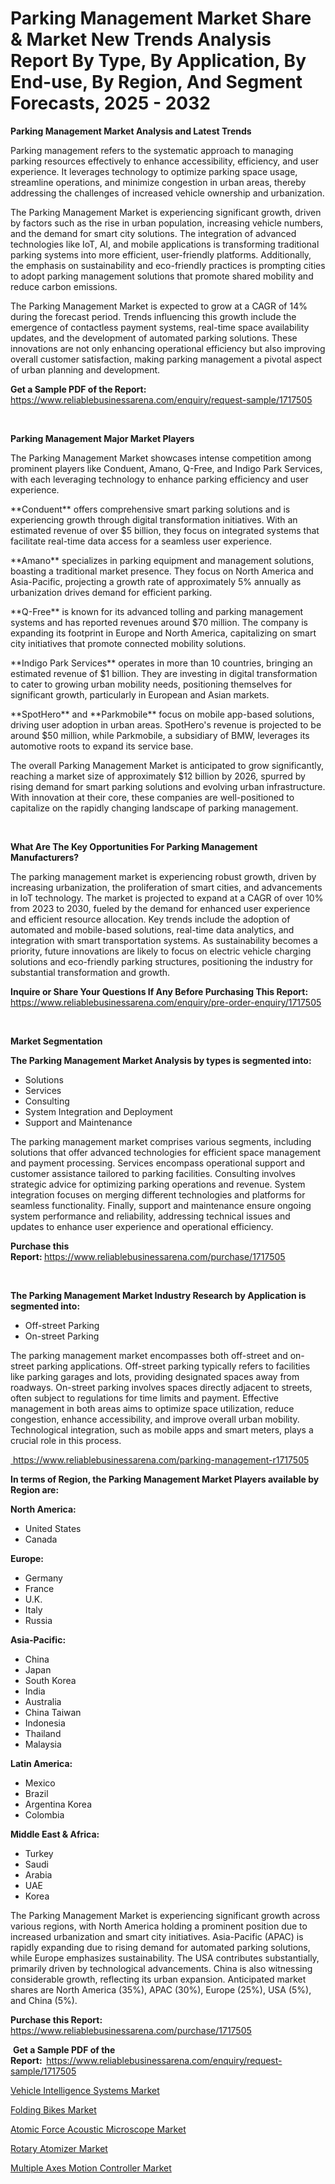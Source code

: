 <p><h1>Parking Management Market Share & Market New Trends Analysis Report By Type, By Application, By End-use, By Region, And Segment Forecasts, 2025 - 2032</h1></p><p><strong>Parking Management Market Analysis and Latest Trends</strong></p>
<p><p>Parking management refers to the systematic approach to managing parking resources effectively to enhance accessibility, efficiency, and user experience. It leverages technology to optimize parking space usage, streamline operations, and minimize congestion in urban areas, thereby addressing the challenges of increased vehicle ownership and urbanization.</p><p>The Parking Management Market is experiencing significant growth, driven by factors such as the rise in urban population, increasing vehicle numbers, and the demand for smart city solutions. The integration of advanced technologies like IoT, AI, and mobile applications is transforming traditional parking systems into more efficient, user-friendly platforms. Additionally, the emphasis on sustainability and eco-friendly practices is prompting cities to adopt parking management solutions that promote shared mobility and reduce carbon emissions.</p><p>The Parking Management Market is expected to grow at a CAGR of 14% during the forecast period. Trends influencing this growth include the emergence of contactless payment systems, real-time space availability updates, and the development of automated parking solutions. These innovations are not only enhancing operational efficiency but also improving overall customer satisfaction, making parking management a pivotal aspect of urban planning and development.</p></p>
<p><strong>Get a Sample PDF of the Report:&nbsp;</strong> <a href="https://www.reliablebusinessarena.com/enquiry/request-sample/1717505?utm_campaign=2563&utm_medium=2&utm_source=Github&utm_content=ia&utm_term=30032025&utm_id=parking-management">https://www.reliablebusinessarena.com/enquiry/request-sample/1717505</a></p>
<p>&nbsp;</p>
<p><strong>Parking Management Major Market Players</strong></p>
<p><p>The Parking Management Market showcases intense competition among prominent players like Conduent, Amano, Q-Free, and Indigo Park Services, with each leveraging technology to enhance parking efficiency and user experience. </p><p>**Conduent** offers comprehensive smart parking solutions and is experiencing growth through digital transformation initiatives. With an estimated revenue of over $5 billion, they focus on integrated systems that facilitate real-time data access for a seamless user experience.</p><p>**Amano** specializes in parking equipment and management solutions, boasting a traditional market presence. They focus on North America and Asia-Pacific, projecting a growth rate of approximately 5% annually as urbanization drives demand for efficient parking.</p><p>**Q-Free** is known for its advanced tolling and parking management systems and has reported revenues around $70 million. The company is expanding its footprint in Europe and North America, capitalizing on smart city initiatives that promote connected mobility solutions.</p><p>**Indigo Park Services** operates in more than 10 countries, bringing an estimated revenue of $1 billion. They are investing in digital transformation to cater to growing urban mobility needs, positioning themselves for significant growth, particularly in European and Asian markets.</p><p>**SpotHero** and **Parkmobile** focus on mobile app-based solutions, driving user adoption in urban areas. SpotHero's revenue is projected to be around $50 million, while Parkmobile, a subsidiary of BMW, leverages its automotive roots to expand its service base.</p><p>The overall Parking Management Market is anticipated to grow significantly, reaching a market size of approximately $12 billion by 2026, spurred by rising demand for smart parking solutions and evolving urban infrastructure. With innovation at their core, these companies are well-positioned to capitalize on the rapidly changing landscape of parking management.</p></p>
<p>&nbsp;</p>
<p><strong>What Are The Key Opportunities For Parking Management Manufacturers?</strong></p>
<p><p>The parking management market is experiencing robust growth, driven by increasing urbanization, the proliferation of smart cities, and advancements in IoT technology. The market is projected to expand at a CAGR of over 10% from 2023 to 2030, fueled by the demand for enhanced user experience and efficient resource allocation. Key trends include the adoption of automated and mobile-based solutions, real-time data analytics, and integration with smart transportation systems. As sustainability becomes a priority, future innovations are likely to focus on electric vehicle charging solutions and eco-friendly parking structures, positioning the industry for substantial transformation and growth.</p></p>
<p><strong>Inquire or Share Your Questions If Any Before Purchasing This Report:</strong> <a href="https://www.reliablebusinessarena.com/enquiry/pre-order-enquiry/1717505?utm_campaign=2563&utm_medium=2&utm_source=Github&utm_content=ia&utm_term=30032025&utm_id=parking-management">https://www.reliablebusinessarena.com/enquiry/pre-order-enquiry/1717505</a></p>
<p>&nbsp;</p>
<p><strong>Market Segmentation</strong></p>
<p><strong>The Parking Management Market Analysis by types is segmented into:</strong></p>
<p><ul><li>Solutions</li><li>Services</li><li>Consulting</li><li>System Integration and Deployment</li><li>Support and Maintenance</li></ul></p>
<p><p>The parking management market comprises various segments, including solutions that offer advanced technologies for efficient space management and payment processing. Services encompass operational support and customer assistance tailored to parking facilities. Consulting involves strategic advice for optimizing parking operations and revenue. System integration focuses on merging different technologies and platforms for seamless functionality. Finally, support and maintenance ensure ongoing system performance and reliability, addressing technical issues and updates to enhance user experience and operational efficiency.</p></p>
<p><strong>Purchase this Report:&nbsp;</strong><a href="https://www.reliablebusinessarena.com/purchase/1717505?utm_campaign=2563&utm_medium=2&utm_source=Github&utm_content=ia&utm_term=30032025&utm_id=parking-management">https://www.reliablebusinessarena.com/purchase/1717505</a></p>
<p>&nbsp;</p>
<p><strong>The Parking Management Market Industry Research by Application is segmented into:</strong></p>
<p><ul><li>Off-street Parking</li><li>On-street Parking</li></ul></p>
<p><p>The parking management market encompasses both off-street and on-street parking applications. Off-street parking typically refers to facilities like parking garages and lots, providing designated spaces away from roadways. On-street parking involves spaces directly adjacent to streets, often subject to regulations for time limits and payment. Effective management in both areas aims to optimize space utilization, reduce congestion, enhance accessibility, and improve overall urban mobility. Technological integration, such as mobile apps and smart meters, plays a crucial role in this process.</p></p>
<p><a href="https://www.reliablebusinessarena.com/parking-management-r1717505?utm_campaign=2563&utm_medium=2&utm_source=Github&utm_content=ia&utm_term=30032025&utm_id=parking-management">&nbsp;https://www.reliablebusinessarena.com/parking-management-r1717505</a></p>
<p><strong>In terms of Region, the Parking Management Market Players available by Region are:</strong></p>
<p>
    <p> <strong> North America: </strong>
        <ul>
            <li>United States</li>
            <li>Canada</li>
        </ul>
        </p> 
    <p> <strong> Europe: </strong>
        <ul>
            <li>Germany</li>
            <li>France</li>
            <li>U.K.</li>
            <li>Italy</li>
            <li>Russia</li>
        </ul>
        </p> 
    <p> <strong> Asia-Pacific: </strong>
        <ul>
            <li>China</li>
            <li>Japan</li>
            <li>South Korea</li>
            <li>India</li>
            <li>Australia</li>
            <li>China Taiwan</li>
            <li>Indonesia</li>
            <li>Thailand</li>
            <li>Malaysia</li>
        </ul>
        </p> 
    <p> <strong> Latin America: </strong>
        <ul>
            <li>Mexico</li>
            <li>Brazil</li>
            <li>Argentina Korea</li>
            <li>Colombia</li>
        </ul>
        </p> 
    <p> <strong> Middle East & Africa: </strong>
        <ul>
            <li>Turkey</li>
            <li>Saudi</li>
            <li>Arabia</li>
            <li>UAE</li>
            <li>Korea</li>
        </ul>
    </p>
    </p>
<p><p>The Parking Management Market is experiencing significant growth across various regions, with North America holding a prominent position due to increased urbanization and smart city initiatives. Asia-Pacific (APAC) is rapidly expanding due to rising demand for automated parking solutions, while Europe emphasizes sustainability. The USA contributes substantially, primarily driven by technological advancements. China is also witnessing considerable growth, reflecting its urban expansion. Anticipated market shares are North America (35%), APAC (30%), Europe (25%), USA (5%), and China (5%).</p></p>
<p><strong>Purchase this Report: </strong><a href="https://www.reliablebusinessarena.com/purchase/1717505?utm_campaign=2563&utm_medium=2&utm_source=Github&utm_content=ia&utm_term=30032025&utm_id=parking-management">https://www.reliablebusinessarena.com/purchase/1717505</a></p>
<p>&nbsp;<strong>Get a Sample PDF of the Report:&nbsp;&nbsp;</strong><a href="https://www.reliablebusinessarena.com/enquiry/request-sample/1717505?utm_campaign=2563&utm_medium=2&utm_source=Github&utm_content=ia&utm_term=30032025&utm_id=parking-management">https://www.reliablebusinessarena.com/enquiry/request-sample/1717505</a></p>
<p><strong></strong></p>
<p><p><a href="https://github.com/yankimber90yankim/Market-Research-Report-List-1/blob/main/vehicle-intelligence-systems-market.md?utm_campaign=2563&utm_medium=2&utm_source=Github&utm_content=ia&utm_term=30032025&utm_id=parking-management">Vehicle Intelligence Systems Market</a></p><p><a href="https://github.com/lisaeichler20775/Market-Research-Report-List-1/blob/main/folding-bikes-market.md?utm_campaign=2563&utm_medium=2&utm_source=Github&utm_content=ia&utm_term=30032025&utm_id=parking-management">Folding Bikes Market</a></p><p><a href="https://www.linkedin.com/pulse/complete-analysis-atomic-force-acoustic-microscope-market-v6dnf?utm_campaign=2563&utm_medium=2&utm_source=Github&utm_content=ia&utm_term=30032025&utm_id=parking-management">Atomic Force Acoustic Microscope Market</a></p><p><a href="https://www.linkedin.com/pulse/rotary-atomizer-market-trend-analysis-reveals-rapid-growth-40c8f?utm_campaign=2563&utm_medium=2&utm_source=Github&utm_content=ia&utm_term=30032025&utm_id=parking-management">Rotary Atomizer Market</a></p><p><a href="https://www.linkedin.com/pulse/market-forecasting-change-global-multiple-axes-motion-controller-yllwf?utm_campaign=2563&utm_medium=2&utm_source=Github&utm_content=ia&utm_term=30032025&utm_id=parking-management">Multiple Axes Motion Controller Market</a></p></p>